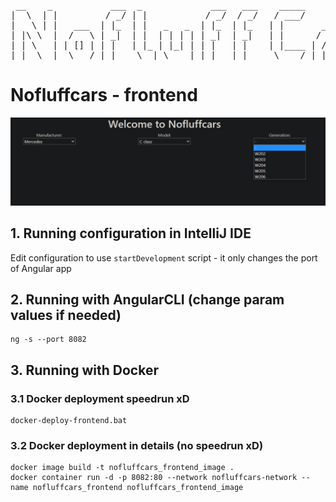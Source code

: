 <pre>
 __    _           ___  _             ___   ___    _____
|  \  | |         / _/ | |           / _/  / _/   / ___/     by Max U
|   \ | |   ___  | |_  | |   _   _  | |_  | |_   | |       ___    ___  _____
| |\ \  |  /   \ | _|  | |  | | | | | _|  | _|   | |      / _ \  |  / |  __/
| | \   | | [] | | |   | |_ | |_| | | |   | |    | |____ | /_\ | | |  |__  |
|_|  \__|  \___/ |_|    \__| \____| |_|   |_|     \____/ |_| |_| |_|  \____|
</pre>
# Nofluffcars - frontend

![Screenshot](https://github.com/mtx210/Nofluffcars-frontend/blob/master/src/assets/screen.jpg)

## 1. Running configuration in IntelliJ IDE
Edit configuration to use ```startDevelopment``` script - it only changes the port of Angular app

## 2. Running with AngularCLI (change param values if needed)
```
ng -s --port 8082
```

## 3. Running with Docker
### 3.1 Docker deployment speedrun xD
```
docker-deploy-frontend.bat
```
### 3.2 Docker deployment in details (no speedrun xD)
```
docker image build -t nofluffcars_frontend_image .
docker container run -d -p 8082:80 --network nofluffcars-network --name nofluffcars_frontend nofluffcars_frontend_image
```
